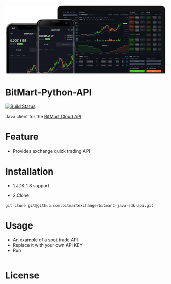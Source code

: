 [![Logo](./logo.png)](https://bitmart.com)

BitMart-Python-API
=========================
<p align="left">
    <a href='#'><img src='https://travis-ci.org/meolu/walle-web.svg?branch=master' alt="Build Status"></a>  
</p>

Java client for the [BitMart Cloud API](http://developer-pro.bitmart.com).



Feature
=========================
- Provides exchange quick trading API


Installation
=========================

* 1.JDK 1.8 support

* 2.Clone
```git
git clone git@github.com:bitmartexchange/bitmart-java-sdk-api.git
```



Usage
=========================
* An example of a spot trade API
* Replace it with your own API KEY
* Run
```java

```


License
=========================

